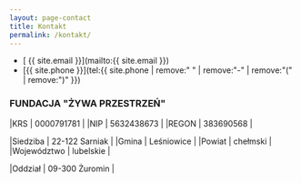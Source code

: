 ```yaml
---
layout: page-contact
title: Kontakt
permalink: /kontakt/
---
```


* [<span class="icon-mail"> {{ site.email }}</span>](mailto:{{ site.email }})
* [<span class="icon-phone">{{ site.phone }}</span>](tel:{{ site.phone | remove:" " | remove:"-" | remove:"(" | remove:")" }})

### FUNDACJA "ŻYWA PRZESTRZEŃ"

|KRS   |  0000791781    |
|NIP   | 5632438673     |
|REGON | 383690568 |


|<span class="icon-location">Siedziba</span>    | 22-122 Sarniak |
|Gmina        | Leśniowice |
|Powiat       | chełmski |
|Województwo  | lubelskie |

|<span class="icon-location">Oddział</span>       | 09-300 Żuromin |

